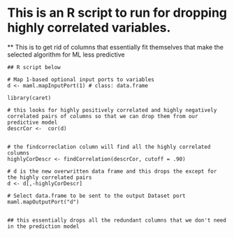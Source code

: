 # This is an R script to run for dropping highly correlated variables. 

** This is to get rid of columns that essentially fit themselves that make the selected algorithm for ML less predictive 

```{r,message=FALSE,warning=FALSE}
## R script below

# Map 1-based optional input ports to variables
d <- maml.mapInputPort(1) # class: data.frame

library(caret)

# this looks for highly positively correlated and highly negatively correlated pairs of columns so that we can drop them from our predictive model
descrCor <-  cor(d)


# the findcorreclation column will find all the highly correlated columns 
highlyCorDescr <- findCorrelation(descrCor, cutoff = .90)

# d is the new overwritten data frame and this drops the except for the highly correlated pairs
d <- d[,-highlyCorDescr]

# Select data.frame to be sent to the output Dataset port
maml.mapOutputPort("d")


## this essentially drops all the redundant columns that we don't need in the prediction model
```
